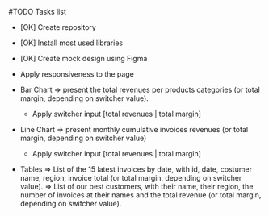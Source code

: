 #TODO Tasks list

- [OK] Create repository
- [OK] Install most used libraries
- [OK] Create mock design using Figma

- Apply responsiveness to the page
- Bar Chart => present the total revenues per products categories (or total margin, depending on switcher value).
  - Apply switcher input [total revenues | total margin]
- Line Chart => present monthly cumulative invoices revenues (or total margin, depending on switcher value)
  - Apply switcher input [total revenues | total margin]
- Tables
  => List of the 15 latest invoices by date, with id, date, costumer name, region, invoice total (or total margin, depending on switcher value).
  => List of our best customers, with their name, their region, the number of invoices at their names and the total revenue (or total margin, depending on switcher value).


